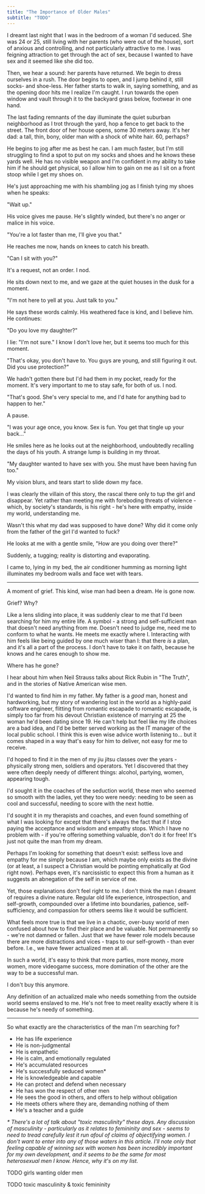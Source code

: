 ```yaml
---
title: "The Importance of Older Males"
subtitle: "TODO"
---
```


I dreamt last night that I was in the bedroom of a woman I'd seduced. She was 24 or 25, still living with her parents (who were out of the house), sort of anxious and controlling, and not particularly attractive to me. I was feigning attraction to get through the act of sex, because I wanted to have sex and it seemed like she did too.

Then, we hear a sound: her parents have returned. We begin to dress ourselves in a rush. The door begins to open, and I jump behind it, still socks- and shoe-less. Her father starts to walk in, saying something, and as the opening door hits me I realize I'm caught. I run towards the open window and vault through it to the backyard grass below, footwear in one hand.

The last fading remnants of the day illuminate the quiet suburban neighborhood as I trot through the yard, hop a fence to get back to the street. The front door of her house opens, some 30 meters away. It's her dad: a tall, thin, bony, older man with a shock of white hair. 60, perhaps?

He begins to jog after me as best he can. I am much faster, but I'm still struggling to find a spot to put on my socks and shoes and he knows these yards well. He has no visible weapon and I'm confident in my ability to take him if he should get physical, so I allow him to gain on me as I sit on a front stoop while I get my shoes on.

He's just approaching me with his shambling jog as I finish tying my shoes when he speaks:

"Wait up."

His voice gives me pause. He's slightly winded, but there's no anger or malice in his voice.

"You're a lot faster than me, I'll give you that."

He reaches me now, hands on knees to catch his breath.

"Can I sit with you?"

It's a request, not an order. I nod.

He sits down next to me, and we gaze at the quiet houses in the dusk for a moment.

"I'm not here to yell at you. Just talk to you."

He says these words calmly. His weathered face is kind, and I believe him. He continues:

"Do you love my daughter?"

I lie: "I'm not sure." I know I don't love her, but it seems too much for this moment.

"That's okay, you don't have to. You guys are young, and still figuring it out. Did you use protection?"

We hadn't gotten there but I'd had them in my pocket, ready for the moment. It's very important to me to stay safe, for both of us. I nod.

"That's good. She's very special to me, and I'd hate for anything bad to happen to her."

A pause.

"I was your age once, you know. Sex is fun. You get that tingle up your back..."

He smiles here as he looks out at the neighborhood, undoubtedly recalling the days of his youth. A strange lump is building in my throat. 

"My daughter wanted to have sex with you. She must have been having fun too."

My vision blurs, and tears start to slide down my face.

I was clearly the villain of this story, the rascal there only to tup the girl and disappear. Yet rather than meeting me with foreboding threats of violence - which, by society's standards, is his right - he's here with empathy, inside my world, understanding me.

Wasn't this what my dad was supposed to have done? Why did it come only from the father of the girl I'd wanted to fuck?

He looks at me with a gentle smile, "How are you doing over there?"

Suddenly, a tugging; reality is distorting and evaporating.

I came to, lying in my bed, the air conditioner humming as morning light illuminates my bedroom walls and face wet with tears.

---

A moment of grief. This kind, wise man had been a dream. He is gone now.

Grief? Why?

Like a lens sliding into place, it was suddenly clear to me that I'd been searching for him my entire life. A symbol - a strong and self-sufficient man that doesn't need anything from me. Doesn't need to judge me, need me to conform to what he wants. He meets me exactly where I. Interacting with him feels like being guided by one much wiser than I: that there _is_ a plan, and it's all a part of the process. I don't have to take it on faith, because he knows and he cares enough to show me.

Where has he gone?

I hear about him when Neil Strauss talks about Rick Rubin in "The Truth", and in the stories of Native American wise men.

I'd wanted to find him in my father. My father is a _good_ man, honest and hardworking, but my story of wandering lost in the world as a highly-paid software engineer, flitting from romantic escapade to romantic escapade, is simply too far from his devout Christian existence of marrying at 25 the woman he'd been dating since 19. He can't help but feel like my life choices are a bad idea, and I'd be better served working as the IT manager of the local public school. I think this is even wise advice worth listening to... but it comes shaped in a way that's easy for him to deliver, not easy for me to receive.

I'd hoped to find it in the men of my jiu jitsu classes over the years - physically strong men, soldiers and operators. Yet I discovered that they were often deeply needy of different things: alcohol, partying, women, appearing tough.

I'd sought it in the coaches of the seduction world, these men who seemed so smooth with the ladies, yet they too were needy: needing to be seen as cool and successful, needing to score with the next hottie.

I'd sought it in my therapists and coaches, and even found something of what I was looking for except that there's always the fact that if I stop paying the acceptance and wisdom and empathy stops. Which I have no problem with - if you're offering something valuable, don't do it for free! It's just not quite the man from my dream.

Perhaps I'm looking for something that doesn't exist: selfless love and empathy for me simply because I am, which maybe only exists as the divine (or at least, a I suspect a Christian would be pointing emphatically at God right now). Perhaps even, it's narcissistic to expect this from a human as it suggests an abnegation of the self in service of me.

Yet, those explanations don't feel right to me. I don't think the man I dreamt of requires a divine nature. Regular old life experience, introspection, and self-growth, compounded over a lifetime into boundaries, patience, self-sufficiency, and compassion for others seems like it would be sufficient.

What feels more true is that we live in a chaotic, over-busy world of men confused about how to find their place and be valuable. Not permanently so - we're not damned or fallen. Just that we have fewer role models because there are more distractions and vices - traps to our self-growth - than ever before. I.e., we have fewer actualized men at all.

In such a world, it's easy to think that more parties, more money, more women, more videogame success, more domination of the other are the way to be a successful man.

I don't buy this anymore. 

Any definition of an actualized male who needs something from the outside world seems enslaved to me. He's not free to meet reality exactly where it is because he's needy of something.

---

So what exactly are the characteristics of the man I'm searching for?

- He has life experience
- He is non-judgmental
- He is empathetic
- He is calm, and emotionally regulated
- He's accumulated resources
- He's successfully seduced women*
- He is knowledgeable and capable
- He can protect and defend when necessary
- He has won the respect of other men
- He sees the good in others, and offers to help without obligation
- He meets others where they are, demanding nothing of them
- He's a teacher and a guide

_* There's a lot of talk about "toxic masculinity" these days. Any discussion of masculinity - particularly as it relates to femininity and sex - seems to need to tread carefully lest it run afoul of claims of objectifying women. I don't want to enter into any of those waters in this article. I'll note only that feeling capable of winning sex with women has been incredibly important for my own development, and it seems to be the same for most heterosexual men I know. Hence, why it's on my list._

TODO girls wanting older men


TODO toxic masculinity & toxic femininity
